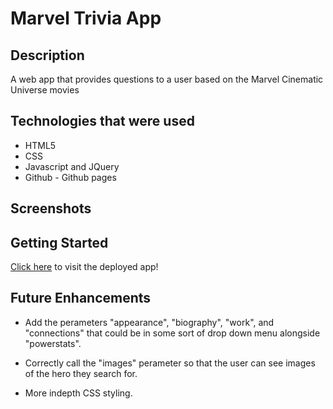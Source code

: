 # Marvel Trivia App 

## Description
 A web app that provides questions to a user based on the Marvel Cinematic Universe movies

## Technologies that were used 
- HTML5 
- CSS
- Javascript and JQuery 
- Github - Github pages 

## Screenshots 


## Getting Started

[Click here](https://xavdavis.github.io/Marvel-Search-Engine/) to visit the deployed app!

## Future Enhancements 
- Add the perameters "appearance", "biography", "work", and "connections" that could be in some sort of drop down menu alongside "powerstats".

- Correctly call the "images" perameter so that the user can see images of the hero they search for. 

- More indepth CSS styling. 